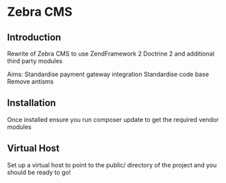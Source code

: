 Zebra CMS
=======================

Introduction
------------
Rewrite of Zebra CMS to use ZendFramework 2 Doctrine 2 and additional third party modules

Aims: Standardise payment gateway integration
Standardise code base
Remove antisms

Installation
------------
Once installed ensure you run composer update to get the required vendor modules

Virtual Host
------------
Set up a virtual host to point to the public/ directory of the project and you should be ready to go!
